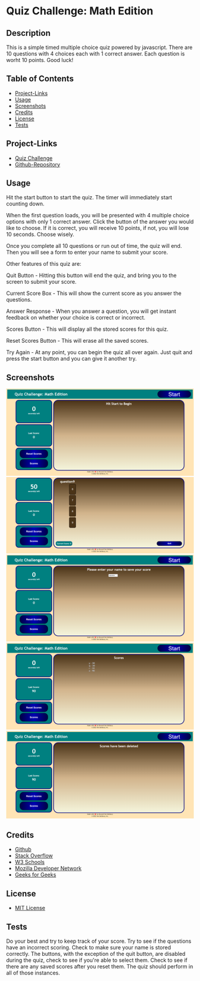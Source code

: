 # Quiz Challenge: Math Edition

## Description

This is a simple timed multiple choice quiz powered by javascript. There are 10 questions with 4 choices each with 1 correct answer. Each question is worht 10 points. Good luck! 

## Table of Contents

- [Project-Links](#Project-Links)
- [Usage](#Usage)
- [Screenshots](#Screenshots)
- [Credits](#Credits)
- [License](#License)
- [Tests](#Tests)

## Project-Links

 - [Quiz Challenge](https://hvansalisbury.github.io/Coding-Quiz-Challenge/)
 - [Github-Repository](https://github.com/hvansalisbury/Coding-Quiz-Challenge)

## Usage

Hit the start button to start the quiz. The timer will immediately start counting down.

When the first question loads, you will be presented with 4 multiple choice options with only 1 correct answer. Click the button of the answer you would like to choose. If it is correct, you will receive 10 points, if not, you will lose 10 seconds. Choose wisely.

Once you complete all 10 questions or run out of time, the quiz will end. Then you will see a form to enter your name to submit your score.

Other features of this quiz are:

   Quit Button - Hitting this button will end the quiz, and bring you to the screen to submit your score.

   Current Score Box - This will show the current score as you answer the questions.

   Answer Response - When you answer a question, you will get instant feedback on whether your choice is correct or incorrect.

   Scores Button - This will display all the stored scores for this quiz.

   Reset Scores Button - This will erase all the saved scores.

   Try Again - At any point, you can begin the quiz all over again. Just quit and press the start button and you can give it another try.

## Screenshots

![Site-Load](Assets/images/quiz-load.png)
![Quiz Start](Assets/images/quiz-start.png)
![Form](Assets/images/form-screen.png)
![Scores](Assets/images/scores.png)
![Reset](Assets/images/reset.png)

## Credits

 - [Github](https://github.com/hvansalisbury/Coding-Quiz-Challenge)
 - [Stack Overflow](https://stackoverflow.com)
 - [W3 Schools](https://www.w3schools.com/)
 - [Mozilla Developer Network](https://developer.mozilla.org/en-US/)
 - [Geeks for Geeks](https://www.geeksforgeeks.org)

## License

 - [MIT License](https://choosealicense.com/licenses/mit/)

## Tests

Do your best and try to keep track of your score. Try to see if the questions have an incorrect scoring. Check to make sure your name is stored correctly. The buttons, with the exception of the quit button, are disabled during the quiz, check to see if you're able to select them. Check to see if there are any saved scores after you reset them. The quiz should perform in all of those instances.